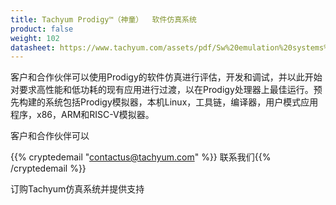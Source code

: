 ```yaml
---
title: Tachyum Prodigy™（神童）  软件仿真系统
product: false
weight: 102
datasheet: https://www.tachyum.com/assets/pdf/Sw%20emulation%20systems%20datasheet.pdf
---
```

客户和合作伙伴可以使用Prodigy的软件仿真进行评估，开发和调试，并以此开始对要求高性能和低功耗的现有应用进行过渡，以在Prodigy处理器上最佳运行。预先构建的系统包括Prodigy模拟器，本机Linux，工具链，编译器，用户模式应用程序，x86，ARM和RISC-V模拟器。

客户和合作伙伴可以

{{% cryptedemail "contactus@tachyum.com" %}} 联系我们{{% /cryptedemail %}}

订购Tachyum仿真系统并提供支持